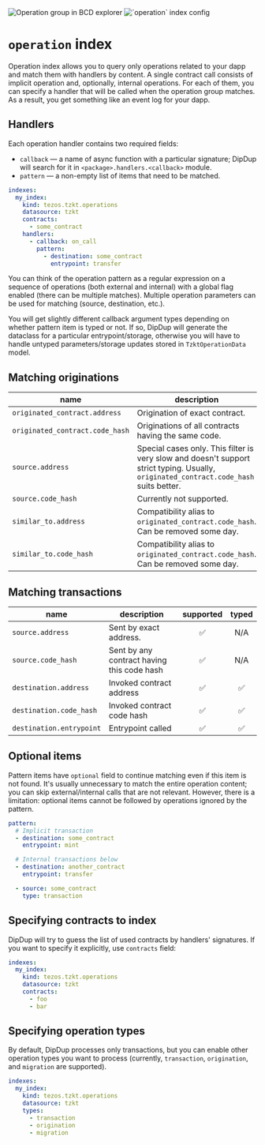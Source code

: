 <!-- markdownlint-disable first-line-h1 -->
<div class="float-img">
  <img src="../../assets/operation-bcd.png" alt="Operation group in BCD explorer">
  <img src="../../assets/operation-config.png" alt="`operation` index config">
</div>

# `operation` index

Operation index allows you to query only operations related to your dapp and match them with handlers by content. A single contract call consists of implicit operation and, optionally, internal operations. For each of them, you can specify a handler that will be called when the operation group matches. As a result, you get something like an event log for your dapp.

## Handlers

Each operation handler contains two required fields:

* `callback` — a name of async function with a particular signature; DipDup will search for it in `<package>.handlers.<callback>` module.
* `pattern` — a non-empty list of items that need to be matched.

```yaml
indexes:
  my_index:
    kind: tezos.tzkt.operations
    datasource: tzkt
    contracts:
      - some_contract
    handlers:
      - callback: on_call
        pattern:
          - destination: some_contract
            entrypoint: transfer
```

You can think of the operation pattern as a regular expression on a sequence of operations (both external and internal) with a global flag enabled (there can be multiple matches). Multiple operation parameters can be used for matching (source, destination, etc.).

You will get slightly different callback argument types depending on whether pattern item is typed or not. If so, DipDup will generate the dataclass for a particular entrypoint/storage, otherwise you will have to handle untyped parameters/storage updates stored in `TzktOperationData` model.

## Matching originations

| name                            | description                                                                                                                            | supported | typed |
| ------------------------------- | -------------------------------------------------------------------------------------------------------------------------------------- |:---------:|:-----:|
| `originated_contract.address`   | Origination of exact contract.                                                                                                         |     ✅     |   ✅   |
| `originated_contract.code_hash` | Originations of all contracts having the same code.                                                                                    |     ✅     |   ✅   |
| `source.address`                | Special cases only. This filter is very slow and doesn't support strict typing. Usually, `originated_contract.code_hash` suits better. |     ⚠     |   ❌   |
| `source.code_hash`              | Currently not supported.                                                                                                               |     ❌     |   ❌   |
| `similar_to.address`            | Compatibility alias to `originated_contract.code_hash`. Can be removed some day.                                                       |     ➡️    |   ➡️  |
| `similar_to.code_hash`          | Compatibility alias to `originated_contract.code_hash`. Can be removed some day.                                                       |     ➡️    |   ➡️  |

## Matching transactions

| name                     | description                                | supported | typed |
| ------------------------ | ------------------------------------------ |:---------:|:-----:|
| `source.address`         | Sent by exact address.                     |     ✅     |  N/A  |
| `source.code_hash`       | Sent by any contract having this code hash |     ✅     |  N/A  |
| `destination.address`    | Invoked contract address                   |     ✅     |   ✅   |
| `destination.code_hash`  | Invoked contract code hash                 |     ✅     |   ✅   |
| `destination.entrypoint` | Entrypoint called                          |     ✅     |   ✅   |

## Optional items

Pattern items have `optional` field to continue matching even if this item is not found. It's usually unnecessary to match the entire operation content; you can skip external/internal calls that are not relevant. However, there is a limitation: optional items cannot be followed by operations ignored by the pattern.

```yaml
pattern:
  # Implicit transaction
  - destination: some_contract
    entrypoint: mint

  # Internal transactions below
  - destination: another_contract
    entrypoint: transfer

  - source: some_contract
    type: transaction
```

## Specifying contracts to index

DipDup will try to guess the list of used contracts by handlers' signatures. If you want to specify it explicitly, use `contracts` field:

```yaml
indexes:
  my_index:
    kind: tezos.tzkt.operations
    datasource: tzkt
    contracts:
      - foo
      - bar
```

## Specifying operation types

By default, DipDup processes only transactions, but you can enable other operation types you want to process (currently, `transaction`, `origination`, and `migration` are supported).

```yaml
indexes:
  my_index:
    kind: tezos.tzkt.operations
    datasource: tzkt
    types:
      - transaction
      - origination
      - migration
```
